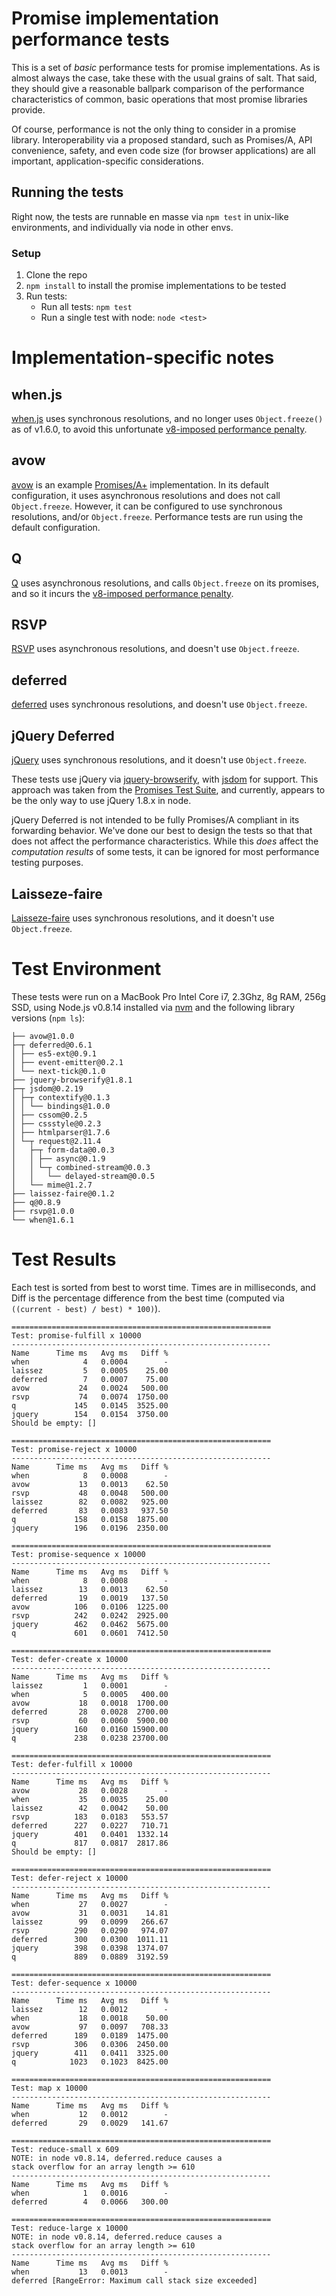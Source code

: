 # Promise implementation performance tests

This is a set of *basic* performance tests for promise implementations.  As is almost always the case, take these with the usual grains of salt.  That said, they should give a reasonable ballpark comparison of the performance characteristics of common, basic operations that most promise libraries provide.

Of course, performance is not the only thing to consider in a promise library.  Interoperability via a proposed standard, such as Promises/A, API convenience, safety, and even code size (for browser applications) are all important, application-specific considerations.

## Running the tests

Right now, the tests are runnable en masse via `npm test` in unix-like environments, and individually via node in other envs.

### Setup

1. Clone the repo
1. `npm install` to install the promise implementations to be tested
1. Run tests:
    * Run all tests: `npm test`
    * Run a single test with node: `node <test>`

# Implementation-specific notes

## when.js

[when.js](https://github.com/cujojs/when) uses synchronous resolutions, and no longer uses `Object.freeze()` as of v1.6.0, to avoid this unfortunate [v8-imposed performance penalty](http://stackoverflow.com/questions/8435080/any-performance-benefit-to-locking-down-javascript-objects).

## avow

[avow](https://github.com/briancavalier/avow) is an example [Promises/A+](http://promises-aplus.github.com/promises-spec/) implementation.  In its default configuration, it uses asynchronous resolutions and does not call `Object.freeze`.  However, it can be configured to use synchronous resolutions, and/or `Object.freeze`.  Performance tests are run using the default configuration.

## Q

[Q](https://github.com/kriskowal/q) uses asynchronous resolutions, and calls `Object.freeze` on its promises, and so it incurs the [v8-imposed performance penalty](http://stackoverflow.com/questions/8435080/any-performance-benefit-to-locking-down-javascript-objects).

## RSVP

[RSVP](https://github.com/tildeio/rsvp.js) uses asynchronous resolutions, and doesn't use `Object.freeze`.

## deferred

[deferred](https://github.com/medikoo/deferred) uses synchronous resolutions, and doesn't use `Object.freeze`.

## jQuery Deferred

[jQuery](http://jquery.com) uses synchronous resolutions, and it doesn't use `Object.freeze`.

These tests use jQuery via [jquery-browserify](https://github.com/jmars/jquery-browserify), with [jsdom](https://github.com/tmpvar/jsdom) for support.  This approach was taken from the [Promises Test Suite](https://github.com/domenic/promise-tests), and currently, appears to be the only way to use jQuery 1.8.x in node.

jQuery Deferred is not intended to be fully Promises/A compliant in its forwarding behavior.  We've done our best to design the tests so that that does not affect the performance characteristics.  While this *does* affect the *computation results* of some tests, it can be ignored for most performance testing purposes.

## Laisseze-faire

[Laisseze-faire](https://github.com/jkroso/Laissez-faire) uses synchronous resolutions, and it doesn't use `Object.freeze`.

# Test Environment

These tests were run on a MacBook Pro Intel Core i7, 2.3Ghz, 8g RAM, 256g SSD, using Node.js v0.8.14 installed via [nvm](https://github.com/creationix/nvm) and the following library versions (`npm ls`):

```text
├── avow@1.0.0
├─┬ deferred@0.6.1
│ ├── es5-ext@0.9.1
│ ├── event-emitter@0.2.1
│ └── next-tick@0.1.0
├── jquery-browserify@1.8.1
├─┬ jsdom@0.2.19
│ ├─┬ contextify@0.1.3
│ │ └── bindings@1.0.0
│ ├── cssom@0.2.5
│ ├── cssstyle@0.2.3
│ ├── htmlparser@1.7.6
│ └─┬ request@2.11.4
│   ├─┬ form-data@0.0.3
│   │ ├── async@0.1.9
│   │ └─┬ combined-stream@0.0.3
│   │   └── delayed-stream@0.0.5
│   └── mime@1.2.7
├── laissez-faire@0.1.2
├── q@0.8.9
├── rsvp@1.0.0
└── when@1.6.1
```

# Test Results

Each test is sorted from best to worst time. Times are in milliseconds, and Diff is the percentage difference from the best time (computed via `((current - best) / best) * 100)`).

```text
==========================================================
Test: promise-fulfill x 10000
----------------------------------------------------------
Name      Time ms   Avg ms   Diff %
when            4   0.0004        -
laissez         5   0.0005    25.00
deferred        7   0.0007    75.00
avow           24   0.0024   500.00
rsvp           74   0.0074  1750.00
q             145   0.0145  3525.00
jquery        154   0.0154  3750.00
Should be empty: []

==========================================================
Test: promise-reject x 10000
----------------------------------------------------------
Name      Time ms   Avg ms   Diff %
when            8   0.0008        -
avow           13   0.0013    62.50
rsvp           48   0.0048   500.00
laissez        82   0.0082   925.00
deferred       83   0.0083   937.50
q             158   0.0158  1875.00
jquery        196   0.0196  2350.00

==========================================================
Test: promise-sequence x 10000
----------------------------------------------------------
Name      Time ms   Avg ms   Diff %
when            8   0.0008        -
laissez        13   0.0013    62.50
deferred       19   0.0019   137.50
avow          106   0.0106  1225.00
rsvp          242   0.0242  2925.00
jquery        462   0.0462  5675.00
q             601   0.0601  7412.50

==========================================================
Test: defer-create x 10000
----------------------------------------------------------
Name      Time ms   Avg ms   Diff %
laissez         1   0.0001        -
when            5   0.0005   400.00
avow           18   0.0018  1700.00
deferred       28   0.0028  2700.00
rsvp           60   0.0060  5900.00
jquery        160   0.0160 15900.00
q             238   0.0238 23700.00

==========================================================
Test: defer-fulfill x 10000
----------------------------------------------------------
Name      Time ms   Avg ms   Diff %
avow           28   0.0028        -
when           35   0.0035    25.00
laissez        42   0.0042    50.00
rsvp          183   0.0183   553.57
deferred      227   0.0227   710.71
jquery        401   0.0401  1332.14
q             817   0.0817  2817.86
Should be empty: []

==========================================================
Test: defer-reject x 10000
----------------------------------------------------------
Name      Time ms   Avg ms   Diff %
when           27   0.0027        -
avow           31   0.0031    14.81
laissez        99   0.0099   266.67
rsvp          290   0.0290   974.07
deferred      300   0.0300  1011.11
jquery        398   0.0398  1374.07
q             889   0.0889  3192.59

==========================================================
Test: defer-sequence x 10000
----------------------------------------------------------
Name      Time ms   Avg ms   Diff %
laissez        12   0.0012        -
when           18   0.0018    50.00
avow           97   0.0097   708.33
deferred      189   0.0189  1475.00
rsvp          306   0.0306  2450.00
jquery        411   0.0411  3325.00
q            1023   0.1023  8425.00

==========================================================
Test: map x 10000
----------------------------------------------------------
Name      Time ms   Avg ms   Diff %
when           12   0.0012        -
deferred       29   0.0029   141.67

==========================================================
Test: reduce-small x 609
NOTE: in node v0.8.14, deferred.reduce causes a
stack overflow for an array length >= 610
----------------------------------------------------------
Name      Time ms   Avg ms   Diff %
when            1   0.0016        -
deferred        4   0.0066   300.00

==========================================================
Test: reduce-large x 10000
NOTE: in node v0.8.14, deferred.reduce causes a
stack overflow for an array length >= 610
----------------------------------------------------------
Name      Time ms   Avg ms   Diff %
when           13   0.0013        -
deferred [RangeError: Maximum call stack size exceeded]
```

